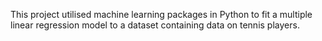 This project utilised machine learning packages in Python to fit a multiple linear regression model to a dataset containing data on tennis players.